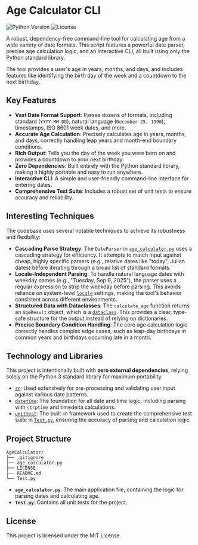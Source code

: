 # Age Calculator CLI

![Python Version](https://img.shields.io/badge/python-3.9%2B-blue)
![License](https://img.shields.io/badge/license-MIT-green)

A robust, dependency-free command-line tool for calculating age from a wide variety of date formats. This script features a powerful date parser, precise age calculation logic, and an interactive CLI, all built using only the Python standard library.

The tool provides a user's age in years, months, and days, and includes features like identifying the birth day of the week and a countdown to the next birthday.

## Key Features

-   **Vast Date Format Support**: Parses dozens of formats, including standard (`YYYY-MM-DD`), natural language (`December 25, 1990`), timestamps, ISO 8601 week dates, and more.
-   **Accurate Age Calculation**: Precisely calculates age in years, months, and days, correctly handling leap years and month-end boundary conditions.
-   **Rich Output**: Tells you the day of the week you were born on and provides a countdown to your next birthday.
-   **Zero Dependencies**: Built entirely with the Python standard library, making it highly portable and easy to run anywhere.
-   **Interactive CLI**: A simple and user-friendly command-line interface for entering dates.
-   **Comprehensive Test Suite**: Includes a robust set of unit tests to ensure accuracy and reliability.

## Interesting Techniques

The codebase uses several notable techniques to achieve its robustness and flexibility:

-   **Cascading Parse Strategy**: The `DateParser` in [`age_calculator.py`](./age_calculator.py) uses a cascading strategy for efficiency. It attempts to match input against cheap, highly specific parsers (e.g., relative dates like "today", Julian dates) before iterating through a broad list of standard formats.
-   **Locale-Independent Parsing**: To handle natural language dates with weekday names (e.g., "Tuesday, Sep 9, 2025"), the parser uses a regular expression to strip the weekday before parsing. This avoids reliance on system-level [`locale`](https://docs.python.org/3/library/locale.html) settings, making the tool's behavior consistent across different environments.
-   **Structured Data with Dataclasses**: The `calculate_age` function returns an `AgeResult` object, which is a [`dataclass`](https://docs.python.org/3/library/dataclasses.html). This provides a clear, type-safe structure for the output instead of relying on dictionaries.
-   **Precise Boundary Condition Handling**: The core age calculation logic correctly handles complex edge cases, such as leap-day birthdays in common years and birthdays occurring late in a month.

## Technology and Libraries

This project is intentionally built with **zero external dependencies**, relying solely on the Python 3 standard library for maximum portability.

-   [`re`](https://docs.python.org/3/library/re.html): Used extensively for pre-processing and validating user input against various date patterns.
-   [`datetime`](https://docs.python.org/3/library/datetime.html): The foundation for all date and time logic, including parsing with `strptime` and timedelta calculations.
-   [`unittest`](https://docs.python.org/3/library/unittest.html): The built-in framework used to create the comprehensive test suite in [`Test.py`](./Test.py), ensuring the accuracy of parsing and calculation logic.

## Project Structure

```
AgeCalculator/
├── .gitignore
├── age_calculator.py
├── LICENSE
├── README.md
└── Test.py
```

-   **`age_calculator.py`**: The main application file, containing the logic for parsing dates and calculating age.
-   **`Test.py`**: Contains all unit tests for the project.

## License

This project is licensed under the MIT License.
